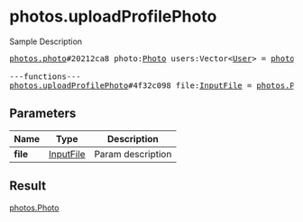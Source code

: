 # photos.uploadProfilePhoto

Sample Description

<pre>
<a href="../constructor/photos.photo.md">photos.photo</a>#20212ca8 photo:<a href="../type/Photo.md">Photo</a> users:Vector&lt;<a href="../type/User.md">User</a>&gt; = <a href="../type/photos.Photo.md">photos.Photo</a>;

---functions---
<a href="../method/photos.uploadProfilePhoto.md">photos.uploadProfilePhoto</a>#4f32c098 file:<a href="../type/InputFile.md">InputFile</a> = <a href="../type/photos.Photo.md">photos.Photo</a>;</pre>
## Parameters

| Name | Type | Description |
|------|:----:|-------------|
| **file** | <a href="../type/InputFile.md">InputFile</a> | Param description |

## Result

<a href="../type/photos.Photo.md">photos.Photo</a>

